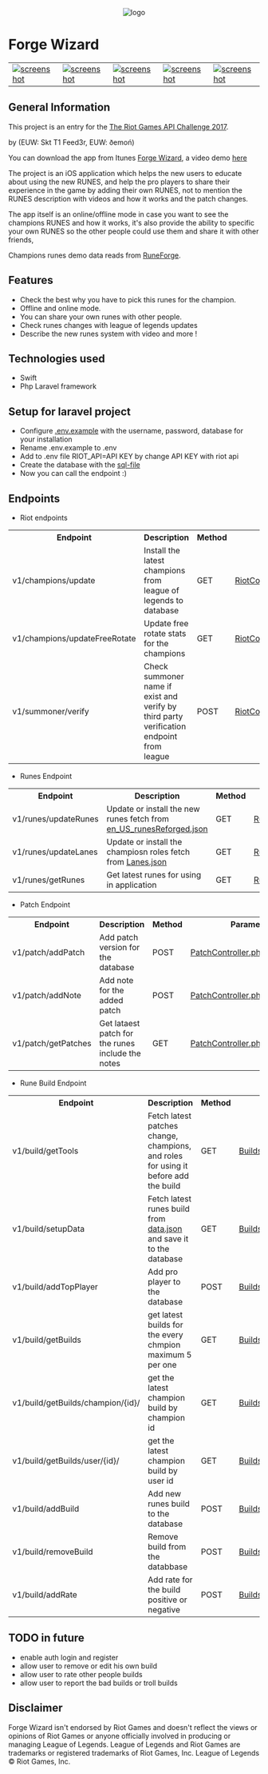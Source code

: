 <p align="center"><img src="https://image.prntscr.com/image/95kB4FcaRbaGbILlaxlxqA.png" alt="logo" title="logo" /></p>

# Forge Wizard

<table>
  <tr>
    <td><a href="https://image.prntscr.com/image/VonEf-JZRzilGMM3x5wuIg.png"><img src="https://image.prntscr.com/image/VonEf-JZRzilGMM3x5wuIg.png" alt="screenshot" title="screenshot" /></a></td>
    <td><a href="https://image.prntscr.com/image/_BncBgN9StCNArvFjsZLvA.png"><img src="https://image.prntscr.com/image/_BncBgN9StCNArvFjsZLvA.png" alt="screenshot" title="screenshot" /></a></td>
    <td><a href="https://image.prntscr.com/image/8FnvWCJlSnq5WB9yoviIBw.png"><img src="https://image.prntscr.com/image/8FnvWCJlSnq5WB9yoviIBw.png" alt="screenshot" title="screenshot" /></a></td>
            <td><a href="https://image.prntscr.com/image/HvIZyBWNRlmdJOeuNWjvLA.png"><img src="https://image.prntscr.com/image/HvIZyBWNRlmdJOeuNWjvLA.png" alt="screenshot" title="screenshot" /></a></td>
    <td><a href="https://image.prntscr.com/image/pvCZTWgaTsa_1cxcrnzLag.png"><img src="https://image.prntscr.com/image/pvCZTWgaTsa_1cxcrnzLag.png" alt="screenshot" title="screenshot" /></a></td>
  </tr>
</table>
  

## General Information

This project is an entry for the [The Riot Games API Challenge 2017](https://discussion.developer.riotgames.com/articles/4395/the-riot-games-api-challenge-2017.html).

by (EUW: Skt T1 Feed3r, EUW: ðemoń)

You can download the app from Itunes [Forge Wizard](https://itunes.apple.com/us/app/forge-wizard/id1329367559), a video demo [here](https://youtu.be/m943wpkSOiI)


The project is an iOS application which helps the new users to educate about using the new RUNES, and help the pro players to share their experience in the game by adding their own RUNES, not to mention the RUNES description with videos and how it works and the patch changes.

The app itself is an online/offline mode in case you want to see the champions RUNES and how it works, it's also provide the ability to specific your own RUNES so the other people could use them and share it with other friends,

Champions runes demo data reads from [RuneForge](http://runeforge.gg).

## Features

* Check the best why you have to pick this runes for the champion.
* Offline and online mode.
* You can share your own runes with other people.
* Check runes changes with league of legends updates
* Describe the new runes system with video and more !

## Technologies used

- Swift 
- Php Laravel framework

## Setup for laravel project

- Configure [.env.example](Web/.env.example) with the username, password, database for your installation
- Rename .env.example to .env
- Add to .env file RIOT_API=API KEY by change API KEY with riot api
- Create the database with the [sql-file](forgewizard.sql)
- Now you can call the endpoint :)


## Endpoints

- Riot endpoints

<table>
  <tr>
    <th>Endpoint</th>
    <th>Description</th>
    <th>Method</th>
    <th>Controller</th>
  </tr>
  <tr>
    <td>v1/champions/update</td>
    <td>Install the latest champions from league of legends to database</td>
    <td>GET</td>
    <td><a href="Web/app/Http/Controllers/RiotController.php">RiotController.php</a>@InstallOrUpdateChampions</td>
  </tr>
    <tr>
    <td>v1/champions/updateFreeRotate</td>
    <td>Update free rotate stats for the champions</td>
    <td>GET</td>
    <td><a href="Web/app/Http/Controllers/RiotController.php">RiotController.php</a>@updateFreeRotate</td>
  </tr>
    <tr>
    <td>v1/summoner/verify</td>
    <td>Check summoner name if exist and verify by third party verification endpoint from league</td>
    <td>POST</td>
    <td><a href="Web/app/Http/Controllers/RiotController.php">RiotController.php</a>@VerifySummonerAccount</td>
  </tr>
</table>

- Runes Endpoint

<table>
  <tr>
    <th>Endpoint</th>
    <th>Description</th>
    <th>Method</th>
    <th>Parameters</th>
  </tr>
  <tr>
    <td>v1/runes/updateRunes</td>
    <td>Update or install the new runes fetch from <a href="Web/public/en_US_runesReforged.json">en_US_runesReforged.json</a> </td>
    <td>GET</td>
    <td><a href="Web/app/Http/Controllers/RunesController.php">RunesController.php</a>@InstallOrUpdateRunes</td>
  </tr>
    <tr>
    <td>v1/runes/updateLanes</td>
    <td>Update or install the champiosn roles fetch from <a href="Web/public/Lanes.json">Lanes.json</a></td>
    <td>GET</td>
    <td><a href="Web/app/Http/Controllers/RunesController.php">RunesController.php</a>@InstallOrUpdateLanes</td>
  </tr>
    <tr>
    <td>v1/runes/getRunes</td>
    <td>Get latest runes for using in application</td>
    <td>GET</td>
    <td><a href="Web/app/Http/Controllers/RunesController.php">RunesController.php</a>@getRunes</td>
  </tr>
</table>

- Patch Endpoint

<table>
  <tr>
    <th>Endpoint</th>
    <th>Description</th>
    <th>Method</th>
    <th>Parameters</th>
  </tr>
  <tr>
    <td>v1/patch/addPatch</td>
    <td>Add patch version for the database</td>
    <td>POST</td>
    <td><a href="Web/app/Http/Controllers/PatchController.php">PatchController.php</a>@AddPatch</td>
  </tr>
    <tr>
    <td>v1/patch/addNote</td>
    <td>Add note for the added patch</td>
    <td>POST</td>
    <td><a href="Web/app/Http/Controllers/PatchController.php">PatchController.php</a>@AddNote</td>
  </tr>
    <tr>
    <td>v1/patch/getPatches</td>
    <td>Get lataest patch for the runes include the notes</td>
    <td>GET</td>
    <td><a href="Web/app/Http/Controllers/PatchController.php">PatchController.php</a>@getPatches</td>
  </tr>
</table>



- Rune Build Endpoint


<table>
  <tr>
    <th>Endpoint</th>
    <th>Description</th>
    <th>Method</th>
    <th>Parameters</th>
  </tr>
  <tr>
    <td>v1/build/getTools</td>
    <td>Fetch latest patches change, champions, and roles for using it before add the build</td>
    <td>GET</td>
    <td><a href="Web/app/Http/Controllers/BuildsController.php">BuildsController.php</a>@getTools</td>
  </tr>
    <tr>
    <td>v1/build/setupData</td>
    <td>Fetch latest runes build from <a href="Web/public/data.json">data.json</a> and save it to the database</td>
    <td>GET</td>
    <td><a href="Web/app/Http/Controllers/BuildsController.php">BuildsController.php</a>@setupData</td>
  </tr>
   <tr>
    <td>v1/build/addTopPlayer</td>
    <td>Add pro player to the database</td>
    <td>POST</td>
    <td><a href="Web/app/Http/Controllers/BuildsController.php">BuildsController.php</a>@AddTopPlayer</td>
  </tr>
   <tr>
    <td>v1/build/getBuilds</td>
    <td>get latest builds for the every chmpion maximum 5 per one</td>
    <td>GET</td>
    <td><a href="Web/app/Http/Controllers/BuildsController.php">BuildsController.php</a>@getData</td>
  </tr>
   <tr>
    <td>v1/build/getBuilds/champion/{id}/</td>
    <td>get the latest champion build by champion id</td>
    <td>GET</td>
    <td><a href="Web/app/Http/Controllers/BuildsController.php">BuildsController.php</a>@getDataByChampionId</td>
  </tr>
   <tr>
    <td>v1/build/getBuilds/user/{id}/</td>
    <td>get the latest champion build by user id</td>
    <td>GET</td>
    <td><a href="Web/app/Http/Controllers/BuildsController.php">BuildsController.php</a>@getDataByUserId</td>
  </tr>
   <tr>
    <td>v1/build/addBuild</td>
    <td>Add new runes build to the database</td>
    <td>POST</td>
    <td><a href="Web/app/Http/Controllers/BuildsController.php">BuildsController.php</a>@AddBuild</td>
  </tr>
   <tr>
    <td>v1/build/removeBuild</td>
    <td>Remove build from the databbase</td>
    <td>POST</td>
    <td><a href="Web/app/Http/Controllers/BuildsController.php">BuildsController.php</a>@RemoveBuild</td>
  </tr>
    <tr>
    <td>v1/build/addRate</td>
    <td>Add rate for the build positive or negative</td>
    <td>POST</td>
    <td><a href="Web/app/Http/Controllers/BuildsController.php">BuildsController.php</a>@AddRate</td>
  </tr>
</table>

## TODO in future 
* enable auth login and register
* allow user to remove or edit his own build
* allow user to rate other people builds
* allow user to report the bad builds or troll builds


## Disclaimer 

Forge Wizard isn't endorsed by Riot Games and doesn't reflect the views or opinions of Riot Games or anyone officially involved in producing or managing League of Legends. League of Legends and Riot Games are trademarks or registered trademarks of Riot Games, Inc. League of Legends © Riot Games, Inc.



